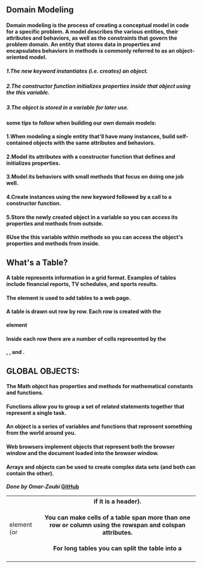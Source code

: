## Domain Modeling
#### Domain modeling is the process of creating a conceptual model in code for a specific problem. A model describes the various entities, their attributes and behaviors, as well as the constraints that govern the problem domain. An entity that stores data in properties and encapsulates behaviors in methods is commonly referred to as an object-oriented model.

##### 1.The new keyword instantiates (i.e. creates) an object.
##### 2.The constructor function initializes properties inside that object using the this variable.
##### 3.The object is stored in a variable for later use.

#### some tips to follow when building our own domain models:
#### 1.When modeling a single entity that'll have many instances, build self-contained objects with the same attributes and behaviors.
#### 2.Model its attributes with a constructor function that defines and initializes properties.
#### 3.Model its behaviors with small methods that focus on doing one job well.
#### 4.Create instances using the new keyword followed by a call to a constructor function.
#### 5.Store the newly created object in a variable so you can access its properties and methods from outside.
#### 6Use the this variable within methods so you can access the object's properties and methods from inside.

[](https://miro.medium.com/max/3572/1*kM41O4gBK3BvXI0870A_kA.jpeg)

## What's a Table?
#### A table represents information in a grid format. Examples of tables include financial reports, TV schedules, and sports results.

#### The <table> element is used to add tables to a web page.
#### A table is drawn out row by row. Each row is created with the <tr> element
#### Inside each row there are a number of cells represented by the <td> element (or <th> if it is a header).
#### You can make cells of a table span more than one row or column using the rowspan and colspan attributes.
#### For long tables you can split the table into a <thead>, <tbody>, and <tfoot>.

[](https://www.mediumpedia.com/wp-content/uploads/2020/08/Create-Tables-in-HTML.png)


## GLOBAL OBJECTS:
#### The Math object has properties and methods for mathematical constants and functions. 

#### Functions allow you to group a set of related statements together that represent a single task. 
#### An object is a series of variables and functions that represent something from the world around you.
#### Web browsers implement objects that represent both the browser window and the document loaded into the browser window. 

[](https://cdn.educba.com/academy/wp-content/uploads/2020/05/Object-in-JavaScript.jpg)

#### Arrays and objects can be used to create complex data sets (and both can contain the other). 


***Done by Omar-Zoubi***
[GitHub](https://github.com/Omar-zoubi)
